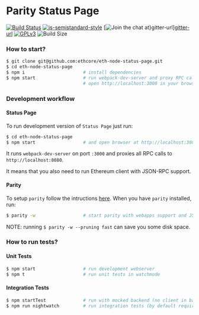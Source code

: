 # Parity Status Page

[![Build Status][travis-image]][travis-url]
[![js-semistandard-style][semistandard-image]][semistandard-url]
[![Join the chat at}[gitter-url]][gitter-image]][gitter-url]
[![GPLv3][license-image]][license-url]
![Build Size][build-size-image]


[travis-image]: https://travis-ci.org/ethcore/eth-node-status-page.svg?branch=master "Build Status"
[travis-url]: https://travis-ci.org/ethcore/eth-node-status-page
[semistandard-url]: (https://github.com/Flet/semistandard)
[semistandard-image]: https://img.shields.io/badge/code%20style-semistandard-brightgreen.svg?style=flat-square
[coveralls-image]: https://coveralls.io/repos/github/ethcore/eth-node-status-page/badge.svg?branch=master
[coveralls-url]: https://coveralls.io/github/ethcore/eth-node-status-page?branch=master "Coverage Status"
[gitter-image]: https://badges.gitter.im/Join%20Chat.svg
[gitter-url]: https://gitter.im/ethcore/parity?utm_source=badge&utm_medium=badge&utm_campaign=pr-badge&utm_content=badge "https://gitter.im/ethcore/parity"
[license-image]: https://img.shields.io/badge/license-GPL%20v3-green.svg
[license-url]: http://www.gnu.org/licenses/gpl-3.0.en.html
[build-size-image]: http://ethcore.github.io/eth-node-status-page/build-size.svg "Build Size"
<!-- todo [adgo] - add build analysis page and link badge to it -->
<!-- [build-size-url]: https://travis-ci.org/ethcore/eth-node-status-page -->


### How to start?
```bash
$ git clone git@github.com:ethcore/eth-node-status-page.git
$ cd eth-node-status-page
$ npm i                      # install dependencies
$ npm start                  # run webpack-dev-server and proxy RPC calls to http://localhost:8080
                             # open http://localhost:3000 in your browser
```

### Development workflow

#### Status Page
To run development version of `Status Page` just run:

```bash
$ cd eth-node-status-page
$ npm start                  # and open browser at http://localhost:3000
```

It runs `webpack-dev-server` on port `:3000` and proxies all RPC calls to `http://localhost:8080`.

It means that you also need to run Ethereum client with JSON-RPC support.

#### Parity
To setup `parity` follow the intructions [here](https://github.com/ethcore/parity).
When you have `parity` installed, run:

```bash
$ parity -w                  # start parity with webapps support and JSON-RPC server on :8080
```

NOTE: running `$ parity -w --pruning fast` can save you some disk space.

### How to run tests?
#### Unit Tests
```bash
$ npm start                  # run development webserver
$ npm t                      # run unit tests in watchmode
```

#### Integration Tests
```bash
$ npm startTest              # run with mocked backend (no client in background required)
$ npm run nightwatch         # run integration tests (by default requires Firefox browser)
```
